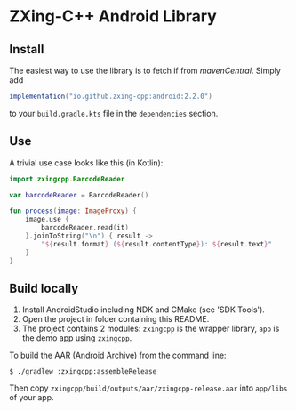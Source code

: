 # ZXing-C++ Android Library

## Install

The easiest way to use the library is to fetch if from _mavenCentral_. Simply add
```gradle
implementation("io.github.zxing-cpp:android:2.2.0")
```
to your `build.gradle.kts` file in the `dependencies` section.

## Use

A trivial use case looks like this (in Kotlin):

```kotlin
import zxingcpp.BarcodeReader

var barcodeReader = BarcodeReader()

fun process(image: ImageProxy) {
    image.use {
        barcodeReader.read(it)
    }.joinToString("\n") { result ->
        "${result.format} (${result.contentType}): ${result.text}"
    }
}
```

## Build locally

1. Install AndroidStudio including NDK and CMake (see 'SDK Tools').
2. Open the project in folder containing this README.
3. The project contains 2 modules: `zxingcpp` is the wrapper library, `app` is the demo app using `zxingcpp`.

To build the AAR (Android Archive) from the command line:

	$ ./gradlew :zxingcpp:assembleRelease

Then copy `zxingcpp/build/outputs/aar/zxingcpp-release.aar` into `app/libs` of your app.


